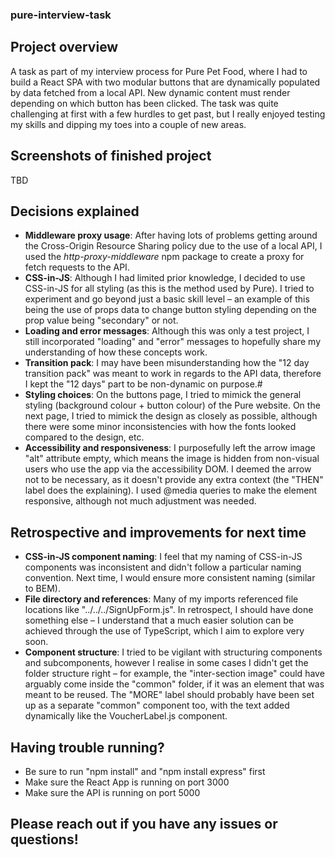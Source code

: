 ﻿### pure-interview-task
## Project overview
A task as part of my interview process for Pure Pet Food, where I had to build a React SPA with two modular buttons that are dynamically populated by data fetched from a local API. New dynamic content must render depending on which button has been clicked. The task was quite challenging at first with a few hurdles to get past, but I really enjoyed testing my skills and dipping my toes into a couple of new areas.

## Screenshots of finished project
TBD

## Decisions explained
- **Middleware proxy usage**: After having lots of problems getting around the Cross-Origin Resource Sharing policy due to the use of a local API, I used the _http-proxy-middleware_ npm package to create a proxy for fetch requests to the API. 
- **CSS-in-JS**: Although I had limited prior knowledge, I decided to use CSS-in-JS for all styling (as this is the method used by Pure). I tried to experiment and go beyond just a basic skill level – an example of this being the use of props data to change button styling depending on the prop value being "secondary" or not.
- **Loading and error messages**: Although this was only a test project, I still incorporated "loading" and "error" messages to hopefully share my understanding of how these concepts work.
- **Transition pack**: I may have been misunderstanding how the "12 day transition pack" was meant to work in regards to the API data, therefore I kept the "12 days" part to be non-dynamic on purpose.#
- **Styling choices**: On the buttons page, I tried to mimick the general styling (background colour + button colour) of the Pure website. On the next page, I tried to mimick the design as closely as possible, although there were some minor inconsistencies with how the fonts looked compared to the design, etc.
- **Accessibility and responsiveness**: I purposefully left the arrow image "alt" attribute empty, which means the image is hidden from non-visual users who use the app via the accessibility DOM. I deemed the arrow not to be necessary, as it doesn't provide any extra context (the "THEN" label does the explaining). I used @media queries to make the element responsive, although not much adjustment was needed.

## Retrospective and improvements for next time
- **CSS-in-JS component naming**: I feel that my naming of CSS-in-JS components was inconsistent and didn't follow a particular naming convention. Next time, I would ensure more consistent naming (similar to BEM).
- **File directory and references**: Many of my imports referenced file locations like "../../../SignUpForm.js". In retrospect, I should have done something else – I understand that a much easier solution can be achieved through the use of TypeScript, which I aim to explore very soon.
- **Component structure**: I tried to be vigilant with structuring components and subcomponents, however I realise in some cases I didn't get the folder structure right – for example, the "inter-section image" could have arguably come inside the "common" folder, if it was an element that was meant to be reused. The "MORE" label should probably have been set up as a separate "common" component too, with the text added dynamically like the VoucherLabel.js component.

## Having trouble running?
- Be sure to run "npm install" and "npm install express" first
- Make sure the React App is running on port 3000
- Make sure the API is running on port 5000

## Please reach out if you have any issues or questions!
